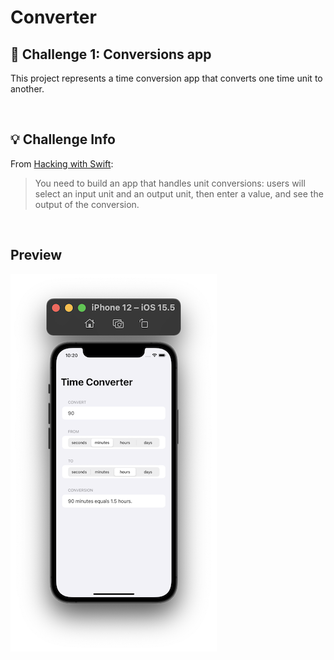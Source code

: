 # Converter
## 📌 Challenge 1: Conversions app

This project represents a time conversion app that converts one time unit to another.

<br/>

## 💡 Challenge Info

From [Hacking with Swift](https://www.hackingwithswift.com/100/swiftui/19):
> You need to build an app that handles unit conversions: users will select an input unit and an output unit, then enter a value, and see the output of the conversion.

<br/>

## Preview
![image1](https://github.com/laurakciic/100-days-of-SwiftUI/blob/master/Challenge1_Conversions/Challenge1_Conversions/gitAssets/regular.png)
                
  
